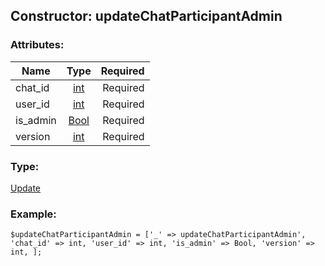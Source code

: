 ## Constructor: updateChatParticipantAdmin  

### Attributes:

| Name     |    Type       | Required |
|----------|:-------------:|---------:|
|chat\_id|[int](../types/int.md) | Required|
|user\_id|[int](../types/int.md) | Required|
|is\_admin|[Bool](../types/Bool.md) | Required|
|version|[int](../types/int.md) | Required|
### Type: 

[Update](../types/Update.md)
### Example:

```
$updateChatParticipantAdmin = ['_' => updateChatParticipantAdmin', 'chat_id' => int, 'user_id' => int, 'is_admin' => Bool, 'version' => int, ];
```